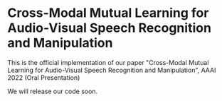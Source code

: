 # Cross-Modal Mutual Learning for Audio-Visual Speech Recognition and Manipulation
This is the official implementation of our paper "Cross-Modal Mutual Learning for Audio-Visual Speech Recognition and Manipulation", AAAI 2022 (Oral Presentation)

We will release our code soon.

